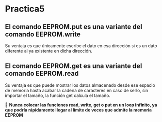 # Practica5

## El comando EEPROM.put es una variante del comando EEPROM.write
Su ventaja es que únicamente escribe el dato en esa dirección si es un dato diferente al ya existente en dicha dirección.

## El comando EEPROM.get es una variante del comando EEPROM.read
Su ventaja es que puede mostrar los datos almacenado desde ese espacio de memoria hasta acabar la cadena de caracteres en caso de serlo,
sin importar el tamaño, la función get calcula el tamaño.

:anger:
**Nunca colocar las funciones read, write, get o put en un loop infinito, ya que podría
rápidamente llegar al límite de veces que admite la memoria EEPROM**
